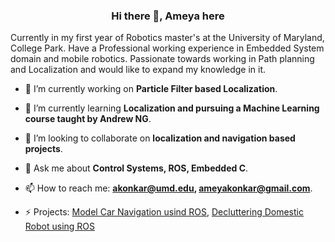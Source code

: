 <h3 align="center">Hi there 👋, Ameya here</h3>             

Currently in my first year of Robotics master's at the University of Maryland, College Park. Have a Professional working experience in Embedded System domain and mobile robotics. Passionate towards working in Path planning and Localization and would like to expand my knowledge in it.


- 🔭 I’m currently working on **Particle Filter based Localization**.

- 🌱 I’m currently learning **Localization and pursuing a Machine Learning course taught by Andrew NG**.

- 👯 I’m looking to collaborate on **localization and navigation based projects**.

- 💬 Ask me about **Control Systems, ROS, Embedded C**.

- 📫 How to reach me: **akonkar@umd.edu, ameyakonkar@gmail.com**.

- ⚡ Projects: [Model Car Navigation usind ROS](https://github.com/ameyakonk/Model-Car-Navigation-using-ROS.git), [Decluttering Domestic Robot using ROS](https://github.com/ameyakonk/Decluttering-Domestic-Robot-ROS.git)
